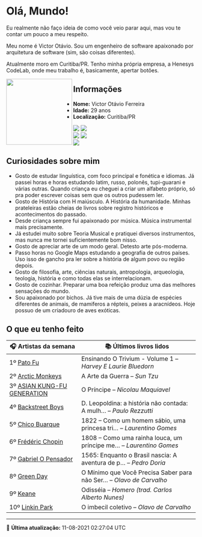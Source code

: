 # Olá, Mundo!

Eu realmente não faço ideia de como você veio parar aqui, mas vou te contar um pouco a meu respeito.

Meu nome é Victor Otávio. Sou um engenheiro de software apaixonado por arquitetura de software (sim, são coisas diferentes).

Atualmente moro em Curitiba/PR. Tenho minha própria empresa, a Henesys CodeLab, onde meu trabalho é, basicamente, apertar botões.

<img align="left" src="https://github.com/vctrtvfrrr/vctrtvfrrr/raw/master/octocat.png" alt="" width="175" />

## Informações

- **Nome:** Victor Otávio Ferreira
- **Idade:** 29 anos
- **Localização:** Curitiba/PR

[![](https://img.shields.io/badge/LinkedIn-victorotavio-blue)](https://www.linkedin.com/in/victorotavio/) [![](https://img.shields.io/badge/Twitter-@vctrtvfrrr-blue)](https://twitter.com/vctrtvfrrr)  
[![](https://img.shields.io/badge/GitHub-vctrtvfrrr-24292e)](https://github.com/vctrtvfrrr) [![](https://img.shields.io/badge/GitLab-vctrtvfrrr-ec5d16)](https://gitlab.com/vctrtvfrrr)  
[![](https://img.shields.io/badge/Email-victor@otavioferreira.com.br-red)](mailto:victor@otavioferreira.com.br)  

## Curiosidades sobre mim

-   Gosto de estudar linguística, com foco principal e fonética e idiomas. Já passei horas e horas estudando latim, russo, polonês, tupi-guarani e várias outras. Quando criança eu cheguei a criar um alfabeto próprio, só pra poder escrever coisas sem que os outros pudessem ler.
-   Gosto de História com H maiúsculo. A História da humanidade. Minhas prateleiras estão cheias de livros sobre registro históricos e acontecimentos do passado.
-   Desde criança sempre fui apaixonado por música. Música instrumental mais precisamente.
-   Já estudei muito sobre Teoria Musical e pratiquei diversos instrumentos, mas nunca me tornei suficientemente bom nisso.
-   Gosto de apreciar arte de um modo geral. Detesto arte pós-moderna.
-   Passo horas no Google Maps estudando a geografia de outros países. Uso isso de gancho pra ler sobre a história de algum povo ou região depois.
-   Gosto de filosofia, arte, ciências naturais, antropologia, arqueologia, teologia, história e como todas elas se interrelacionam.
-   Gosto de cozinhar. Preparar uma boa refeição produz uma das melhores sensações do mundo.
-   Sou apaixonado por bichos. Já tive mais de uma dúzia de espécies diferentes de animais, de mamiferos a répteis, peixes a aracnídeos. Hoje possuo de um criadouro de aves exóticas.


## O que eu tenho feito

|                               🎧 Artistas da semana                               |                      📚 Últimos livros lidos                      |
|-----------------------------------------------------------------------------------|-------------------------------------------------------------------|
| 1º [Pato Fu](https://www.last.fm/music/Pato+Fu)                                   | Ensinando O Trivium - Volume 1	–	_Harvey E Laurie Bluedorn_         |
| 2º [Arctic Monkeys](https://www.last.fm/music/Arctic+Monkeys)                     | A Arte da Guerra	–	_Sun Tzu_                                        |
| 3º [ASIAN KUNG-FU GENERATION](https://www.last.fm/music/ASIAN+KUNG-FU+GENERATION) | O Príncipe	–	_Nicolau Maquiavel_                                    |
| 4º [Backstreet Boys](https://www.last.fm/music/Backstreet+Boys)                   | D. Leopoldina: a história não contada: A mulh…	–	_Paulo Rezzutti_   |
| 5º [Chico Buarque](https://www.last.fm/music/Chico+Buarque)                       | 1822 – Como um homem sábio, uma princesa tri…	–	_Laurentino Gomes_  |
| 6º [Frédéric Chopin](https://www.last.fm/music/Fr%C3%A9d%C3%A9ric+Chopin)         | 1808 – Como uma rainha louca, um príncipe me…	–	_Laurentino Gomes_  |
| 7º [Gabriel O Pensador](https://www.last.fm/music/Gabriel+O+Pensador)             | 1565: Enquanto o Brasil nascia: A aventura de p…	–	_Pedro Doria_    |
| 8º [Green Day](https://www.last.fm/music/Green+Day)                               | O Mínimo que Você Precisa Saber para não Ser…	–	_Olavo de Carvalho_ |
| 9º [Keane](https://www.last.fm/music/Keane)                                       | Odisséia	–	_Homero (trad. Carlos Alberto Nunes)_                    |
| 10º [Linkin Park](https://www.last.fm/music/Linkin+Park)                          | O imbecil coletivo	–	_Olavo de Carvalho_                            |


---

🚀 **Última atualização:** 11-08-2021 02:27:04 UTC